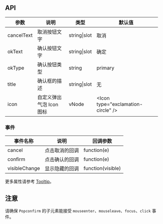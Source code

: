## API

| 参数       | 说明                     | 类型         | 默认值                                   |
| ---------- | ------------------------ | ------------ | ---------------------------------------- |
| cancelText | 取消按钮文字             | string\|slot | 取消                                     |
| okText     | 确认按钮文字             | string\|slot | 确定                                     |
| okType     | 确认按钮类型             | string       | primary                                  |
| title      | 确认框的描述             | string\|slot | 无                                       |
| icon       | 自定义弹出气泡 Icon 图标 | vNode        | &lt;Icon type="exclamation-circle" /&gt; |

### 事件

| 事件名称      | 说明           | 回调参数          |
| ------------- | -------------- | ----------------- |
| cancel        | 点击取消的回调 | function(e)       |
| confirm       | 点击确认的回调 | function(e)       |
| visibleChange | 显示隐藏的回调 | function(visible) |

更多属性请参考 [Tooltip](/components/tooltip-cn/#API)。

## 注意

请确保 `Popconfirm` 的子元素能接受 `mouseenter`、`mouseleave`、`focus`、`click` 事件。
